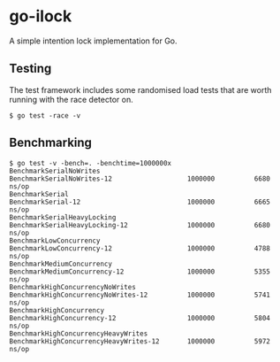 # go-ilock

A simple intention lock implementation for Go.

## Testing

The test framework includes some randomised load tests
that are worth running with the race detector on.

```
$ go test -race -v
```

## Benchmarking


```
$ go test -v -bench=. -benchtime=1000000x
BenchmarkSerialNoWrites
BenchmarkSerialNoWrites-12                	 1000000	      6680 ns/op
BenchmarkSerial
BenchmarkSerial-12                        	 1000000	      6665 ns/op
BenchmarkSerialHeavyLocking
BenchmarkSerialHeavyLocking-12            	 1000000	      6680 ns/op
BenchmarkLowConcurrency
BenchmarkLowConcurrency-12                	 1000000	      4788 ns/op
BenchmarkMediumConcurrency
BenchmarkMediumConcurrency-12             	 1000000	      5355 ns/op
BenchmarkHighConcurrencyNoWrites
BenchmarkHighConcurrencyNoWrites-12       	 1000000	      5741 ns/op
BenchmarkHighConcurrency
BenchmarkHighConcurrency-12               	 1000000	      5804 ns/op
BenchmarkHighConcurrencyHeavyWrites
BenchmarkHighConcurrencyHeavyWrites-12    	 1000000	      5972 ns/op
```
